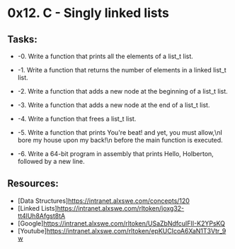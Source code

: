 # 0x12. C - Singly linked lists 

## Tasks:
* -0. Write a function that prints all the elements of a list_t list.

* -1. Write a function that returns the number of elements in a linked list_t list.

* -2. Write a function that adds a new node at the beginning of a list_t list.

* -3. Write a function that adds a new node at the end of a list_t list.

* -4. Write a function that frees a list_t list.

* -5. Write a function that prints You're beat! and yet, you must allow,\nI bore my house upon my back!\n before the main function is executed.

* -6. Write a 64-bit program in assembly that prints Hello, Holberton, followed by a new line.

## Resources:
* [Data Structures]https://intranet.alxswe.com/concepts/120
* [Linked Lists]https://intranet.alxswe.com/rltoken/joxg32-tt4lUh8Afgst8tA
* [Google]https://intranet.alxswe.com/rltoken/USaZbNdfcuIFII-K2YPsKQ
* [Youtube]https://intranet.alxswe.com/rltoken/epKUCIcoA6XaN1T3Vtr_9w
